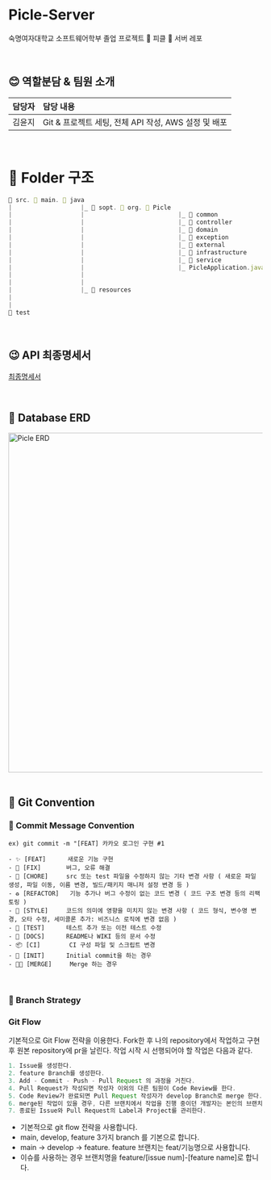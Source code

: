 # Picle-Server
숙명여자대학교 소프트웨어학부 졸업 프로젝트 🥒 피클 🥒 서버 레포

</br>


## 😊 역할분담 & 팀원 소개

|담당자|담당 내용|
|:---|:---|
|김윤지|Git & 프로젝트 세팅, 전체 API 작성, AWS 설정 및 배포|


</br>



# 📁 Folder 구조

```jsx
📁 src. 📁 main. 📁 java
|                   |_ 📁 sopt. 📁 org. 📁 Picle
|                   |                          |_ 📁 common
|                   |                          |_ 📁 controller
|                   |                          |_ 📁 domain
|                   |                          |_ 📁 exception
|                   |                          |_ 📁 external
|                   |                          |_ 📁 infrastructure
|                   |                          |_ 📁 service
|                   |                          |_ PicleApplication.java
|                   |                  
|                   |
|                   |_ 📁 resources
|
|
📁 test
```


</br>


## 😉 API 최종명세서

[최종명세서]()

</br>

## 💽 Database ERD
<img width="673" alt="Picle ERD" src="https://github.com/Team-Picle/Picle-Server/assets/101168694/4d4154cd-9764-4351-981c-f47da1ea547b">


</br>
</br>


## 🧵 Git Convention

### 🔹 Commit Message Convention
`ex) git commit -m "[FEAT] 카카오 로그인 구현 #1`

```plain
- ✨ [FEAT]      새로운 기능 구현
- 🐛 [FIX]       버그, 오류 해결
- 🧹 [CHORE]     src 또는 test 파일을 수정하지 않는 기타 변경 사항 ( 새로운 파일 생성, 파일 이동, 이름 변경, 빌드/패키지 매니저 설정 변경 등 )
- ♻️ [REFACTOR]   기능 추가나 버그 수정이 없는 코드 변경 ( 코드 구조 변경 등의 리팩토링 )
- 🎨 [STYLE]     코드의 의미에 영향을 미치지 않는 변경 사항 ( 코드 형식, 변수명 변경, 오타 수정, 세미콜론 추가: 비즈니스 로직에 변경 없음 )
- 🧪 [TEST]      테스트 추가 또는 이전 테스트 수정
- 📝 [DOCS]      README나 WIKI 등의 문서 수정
- 📦 [CI]        CI 구성 파일 및 스크립트 변경
- 🎉 [INIT]      Initial commit을 하는 경우
- 🤝🏻 [MERGE]     Merge 하는 경우
```

</br>

### 🔹 Branch Strategy
### Git Flow

기본적으로 Git Flow 전략을 이용한다. Fork한 후 나의 repository에서 작업하고 구현 후 원본 repository에 pr을 날린다. 작업 시작 시 선행되어야 할 작업은 다음과 같다.

```java
1. Issue를 생성한다.
2. feature Branch를 생성한다.
3. Add - Commit - Push - Pull Request 의 과정을 거친다.
4. Pull Request가 작성되면 작성자 이외의 다른 팀원이 Code Review를 한다.
5. Code Review가 완료되면 Pull Request 작성자가 develop Branch로 merge 한다.
6. merge된 작업이 있을 경우, 다른 브랜치에서 작업을 진행 중이던 개발자는 본인의 브랜치로 merge된 작업을 Pull 받아온다.
7. 종료된 Issue와 Pull Request의 Label과 Project를 관리한다.
```

- 기본적으로 git flow 전략을 사용합니다.
- main, develop, feature 3가지 branch 를 기본으로 합니다.
- main → develop → feature. feature 브랜치는 feat/기능명으로 사용합니다.
- 이슈를 사용하는 경우 브랜치명을 feature/[issue num]-[feature name]로 합니다.

<br>

